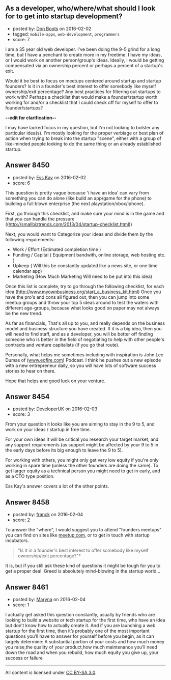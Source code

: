 ## As a developer, who/where/what should I look for to get into startup development?

- posted by: [Don Boots](https://stackexchange.com/users/192706/don-boots) on 2016-02-02
- tagged: `mobile-apps`, `web-development`, `programmers`
- score: 7

I am a 35 year old web developer. I've been doing the 9-5 grind for a long time, but I have a penchant to create more in my freetime. I have my ideas, or I would work on another person/group's ideas. Ideally, I would be getting compensated via an ownership percent or perhaps a percent of a startup's exit.

Would it be best to focus on meetups centered around startup and startup founders? Is it in a founder's best interest to offer somebody like myself ownership/exit percentage? Any best practices for filtering out startups to work with? Perhaps a checklist that would make a founder/startup worth working for and/or a checklist that I could check off for myself to offer to founder/startups?

**--edit for clarification--**

I may have lacked focus in my question, but I'm not looking to bolster any particular idea(s). I'm mostly looking for the proper verbiage or best plan of action when trying to break into the startup "scene", either with a group of like-minded people looking to do the same thing or an already established startup.


## Answer 8450

- posted by: [Ess Kay](https://stackexchange.com/users/2619138/ess-kay) on 2016-02-02
- score: 6

This question is pretty vague because 'i have an idea' can vary from something you can do alone (like build an app/game for the phone) to building a full blown enterprise (the next playstation/xbox/iphone).

First, go through this checklist, and make sure your mind is in the game and that you can handle the pressure ((http://smallbiztrends.com/2013/04/startup-checklist.html))

Next, you would want to Categorize your ideas and divide them by the following requirements:

 - Work / Effort (Estimated completion time )
 - Funding / Capital ( Equipment bandwith, online storage, web hosting etc. )
 - Upkeep ( Will this be constantly updated like a news site, or one time calendar app)
 - Marketing (How Much Marketing Will need to be put into this idea)


Once this list is complete, try to go through the following checklist, for each idea (http://www.myownbusiness.org/start_a_business_kit.html)
Once you have the pro's and cons all figured out, then you can jump into some meetup groups and throw your top 5 ideas around to test the waters with different age-groups, because what looks good on paper may not always be the new trend.


As far as financials, That's all up to you, and really depends on the business model and business structure you have created. If it is a big idea, then you will need to find staff, and as a developer, you will be better off finding someone who is better in the field of negotiating to help with other people's contracts and venture capitalists (if you go that route).

Personally, what helps me sometimes including with inspiration is John Lee Dumas of (www.eofire.com) Podcast. I think he pushes out a new episode with a new entrepreneur daily, so you will have lots of software success stories to hear on there.


Hope that helps and good luck on your venture.


## Answer 8454

- posted by: [DeveloperUK](https://stackexchange.com/users/7015503/developeruk) on 2016-02-03
- score: 3

From your question it looks like you are aiming to stay in the 9 to 5, and work on your ideas / startup in free time.  

For your own ideas it will be critical you research your target market, and any support requirements (as support might be affected by your 9 to 5 in the early days before its big enough to leave the 9 to 5).

For working with others, you might only get very low equity if you're only working in spare time (unless the other founders are doing the same).  To get larger equity as a technical person you might need to get in early, and as a CTO type position.

Ess Kay's answer covers a lot of the other points.


## Answer 8458

- posted by: [franck](https://stackexchange.com/users/2321339/franck) on 2016-02-04
- score: 2

<p>To answer the "where", I would suggest you to attend "founders meetups" you can find on sites like <a href="http://meetup.com/" rel="nofollow noreferrer">meetup.com</a>, or to get in touch with startup incubators.</p>

<blockquote>
  <p>"Is it in a founder's best interest to offer somebody like myself ownership/exit percentage?"*</p>
</blockquote>

<p>It is, but if you still ask these kind of questions it might be tough for you to get a proper deal. Greed is absolutely mind-blowing in the startup world...</p>



## Answer 8461

- posted by: [Maryna](https://stackexchange.com/users/7774001/maryna) on 2016-02-04
- score: 1

I actually get asked this question constantly, usually by friends who are looking to build a website or tech startup for the first time, who have an idea but don’t know how to actually create it. And if you are launching a web startup for the first time, then it’s probably one of the most important questions you’ll have to answer for yourself before you begin, as it can largely determine:
A substantial portion of your costs and how much money you raise,the quality of your product,how much maintenance you’ll need down the road and when you rebuild, how much equity you give up, your success or failure



---

All content is licensed under [CC BY-SA 3.0](https://creativecommons.org/licenses/by-sa/3.0/).
